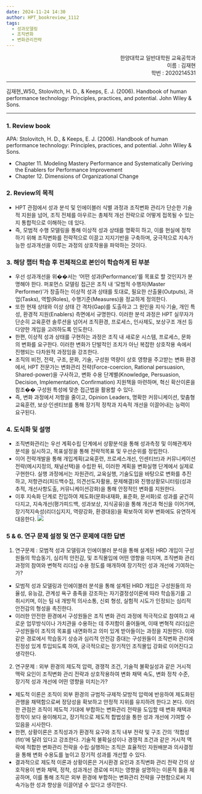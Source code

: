 ```yaml
---
date: 2024-11-24 14:30
author: HPT_bookreview_1112
tags:
  - 성과모델링
  - 조직변화
  - 변화관리전략
---
```


<div style="text-align: right">한양대학교 일반대학원 교육공학과<br>이름 : 김재현 <br>
학번 : 2020214531</div>

---

김재현_W50_ Stolovitch, H. D., & Keeps, E. J. (2006). Handbook of human performance technology: Principles, practices, and potential. John Wiley & Sons.

---
### 1. Review book

APA: Stolovitch, H. D., & Keeps, E. J. (2006). Handbook of human performance technology: Principles, practices, and potential. John Wiley & Sons.

- Chapter 11. Modeling Mastery Performance and Systematically Deriving the Enablers for Performance Improvement
- Chapter 12. Dimensions of Organizational Change

### 2. Review의 목적

- HPT 관점에서 성과 분석 및 인에이블러 식별 과정과 조직변화 관리가 단순한 기술적 지원을 넘어, 조직 전체를 아우르는 총체적 개선 전략으로 어떻게 접목될 수 있는지 통합적으로 이해하는 데 있다. 
- 즉, 모범적 수행 모델링을 통해 이상적 성과 상태를 명확히 하고, 이를 현실에 정착하기 위해 조직변화를 전략적으로 이끌고 지지기반을 구축하며, 궁극적으로 지속가능한 성과개선을 이루는 과정의 상호작용을 파악하는 것이다. 

### 3. 해당 챕터 학습 후 전체적으로 본인이 학습하게 된 부분

- 우선 성과개선을 위��서는 ‘어떤 성과(Performance)’를 목표로 할 것인지가 분명해야 한다. 퍼포먼스 모델링 접근은 조직 내 ‘모범적 수행자(Master Performer)’가 창출하는 이상적 성과 상태를 토대로, 필요한 산출물(Outputs), 과업(Tasks), 역할(Roles), 수행기준(Measures)을 정교하게 정의한다. 
- 또한 현재 상태와 이상 상태 간 격차(Gap)를 도출하고 그 원인을 지식·기술, 개인 특성, 환경적 지원(Enablers) 측면에서 규명한다. 이러한 분석 과정은 HPT 실무자가 단순히 교육훈련 솔루션을 넘어서 조직환경, 프로세스, 인사제도, 보상구조 개선 등 다양한 개입을 고려하도록 인도한다.
- 한편, 이상적 성과 상태를 구현하는 과정은 조직 내 새로운 시스템, 프로세스, 문화의 변화를 요구한다. 이러한 변화가 단발적인 조치가 아닌 복잡한 상호작용 속에서 진행되는 다차원적 과정임을 강조한다. 
- 조직의 비전, 전략, 구조, 문화, 기술, 구성원 역량이 상호 영향을 주고받는 변화 환경에서, HPT 전문가는 변화관리 전략(Force-coercion, Rational persuasion, Shared-power)을 구사하고, 변화 수용 단계별(Knowledge, Persuasion, Decision, Implementation, Confirmation) 지원책을 마련하며, 혁신 확산이론을 참조�� 구성원 특성에 맞춘 접근법을 활용할 수 있다. 
- 즉, 변화 과정에서 저항을 줄이고, Opinion Leaders, 명확한 커뮤니케이션, 맞춤형 교육훈련, 보상·인센티브를 통해 장기적 정착과 지속적 개선을 이끌어내는 능력이 요구된다.
### 4. 도식화 및 설명 
- 조직변화관리는 우선 계획수립 단계에서 상황분석을 통해 성과측정 및 이해관계자분석을 실시하고, 목표설정을 통해 전략적목표 및 우선순위를 정립한다. 
 - 이어 전략개발을 통해 개입계획(교육훈련, 프로세스개선, 인센티브)과 커뮤니케이션전략(메시지정의, 채널선택)을 수립한 뒤, 이러한 계획을 변화실행 단계에서 실제로 구현한다. 실행 과정에서는 자원관리, 교육실행, 기술도입을 바탕으로 변화를 추진하고, 저항관리(피드백수집, 의견선도자활용, 문제해결)와 진행상황모니터링(성과추적, 개선사항도출, 커뮤니케이션강화)을 통해 안정적인 변화를 지원한다. 
 - 이후 지속화 단계로 진입하여 제도화(문화내재화, 표준화, 문서화)로 성과를 굳건히 다지고, 지속개선(평가피드백, 성과보상, 지식공유)을 통해 개선과 혁신을 이어가며, 장기적지속성(리더십지지, 역량강화, 환경대응)을 확보하여 외부 변화에도 유연하게 대응한다.
![](https://mermaid.ink/img/pako:eNqFVmFP21YU_StPlip1Eq1mOyCKqklgdxNaUauFTzP98LAfiVfHL3JsurSqFFp3oqNVUw02aAMLEoNS0SkttGIa_UPx83_YfbETv8SZyid8c-59x_eee54fSCa1iDQjrTj0nlnGno8W9SV3yUXwN2uw_Q47WotOG_HOZvesER2eoFteCbv2fezb1MWOVsZuiSxgF5dIhbj-nX7upUuoexrGr56z9e3o8PPl2w52XdstJQlfIRb-w55sJ9hasFzycLWM5gwxBw3n3EnACM3JBnu8Fu8cR59CFu4iLfA8OLroY5_MAqd6za4JYECH77unF-x8n7W30G3irVCvgl2TLBBcCzwighWD7Z7FW2fwskCF7TXTM6D4XVKmjkW8_BGKEb09jl-2WHjAT_iOYqdIfB-YCxig0Q6jvY-svZagoaYHjEu2eWv5J2L69qrIRAEmrzosbLP1FmuFULfXEc-mnu2n7c_Qalq822lFnUHluk5WiUOr6WD6WNkAGNt7kvQazbs-8VYBAhV5x0UkQD82WWs_fr0etd-gRQ_bfCA3rMAcZQCtizfDaB-6cM5-PeBHhG0gTE1Sq81Xqh5dJaNEgPbuOQsv4o1OdP4MmJicxlAfVOjDvwfR3wfRxjq7aMB0QDbJyyKNViqBaydU-u8spspGdLzJNlrsqAENZLvbaAHIgFR1sgIvMvIGvOXvwyhsAvH4MegKZOcSGKXDp9ODZkJBV658w8WViyjZCJOIIuciGUZNIqqciwgYuQ-Sx8TG4VThpfrl5DExRWB_PaEmcE0iaS3iWsJqJ47ANg7i359ehuE6vdF-ab01Q8xD-bzBMDTYlr0me91MTecHUqOBZw4bTQpVUo2mVfsa1YkDSvIyPWiq0T3vsPV29AIW-wlaJGbZpQ4t1fkGAMMhOWgFWKlGvPUuY2DX_J5rjOFQkEH8F9FvsH3vwbzY0Uv0LSHWMjbvatTJ9NOHc5vZ7n44AaX12DTjnRZ7dYxuVYE7dW8SDEZTExJUIzo5Z-0Wt6YPHb5Wy9C7InVWRZfRJg12FEIXUn98-wa2Jg470dEaTymB19UWKAgfTGQobeCRnzbBn0SPhHaad4fBipEsN3t0Av3h_D-10LzFB7lSFzZd4D-pjtnibmcLxACdtV04zSRD6ywsm1bo6RWanIsouYianZlEJuVcRMlFVKHO9STUP39Y-NxJfnkOtC8XA5CD_cUrTTcGKWg0ZdAfnV8OLegkR827Nd_2g-R-HXV6HSwZlAC46NEZ2zvhCVrg-IGHnXEy1rktw8100OgRAAFb2LPyVRN9hS2O0qkZ8PmNYJT0TVJn1yhf3IAGY81dB--NXzztdhqDvUA3VrET9Ir2d0OAK6kCo9MzEC-I4h7wnDXLNhkVk66oPSYbu93Tj6zVRt-79J5DrBIpwveLKFUdgHt_8aVvryXc4Qx0k7qlReJV0mngZdux_bqQBB0-PImeg02941lHDZTuY9muFoNqlXrCe_L76Y930Z9PUzVruJpWnAtsxxqmoxrxDqz95-gZrMBLdONnuHlhyLMWrvqjqtcTN9cz0x9ElFxEzZqTRDK7H0SUXCTLSi4dPbuGBhElF1GF068nhYTKSSR_acwmd474oIkP-v98OPZ-HLo2eCDbKX6px7vN6DBEYF6gt6TKnHiClpwgTUgVmDu2LfjefcB_WpL8MqhrSZqBfy2ygmGTlqQl9yFAceDTYt01pRnfC8iE5NGgVO4_BFULPjZ0G8O-VfrBKnZ_pFR8lGYeSD9LM1fUqasFuTA5pRS-VuXpgjI9IdWlmWvK1elr09NTk1NqQVWmrz2ckO738uWH_wETGXOw?type=png)

### 5 & 6. 연구 문제 설정 및 연구 문제에 대한 답변

1. 연구문제 : 모범적 성과 모델링과 인에이블러 분석을 통해 설계된 HRD 개입이 구성원들의 학습동기, 심리적 안전감, 및 조직몰입에 어떤 영향을 미치며, 조직변화 관리 과정의 참여와 변혁적 리더십 수용 정도를 매개하여 장기적인 성과 개선에 기여하는가?
- 모범적 성과 모델링과 인에이블러 분석을 통해 설계된 HRD 개입은 구성원들의 자율성, 유능감, 관계성 욕구 충족을 강조하는 자기결정성이론에 따라 학습동기를 고취시키며, 이는 팀 내 개방적 의사소통, 신뢰 형성, 실험적 시도가 인정되는 심리적 안전감의 형성을 촉진한다. 
- 이러한 안전한 환경에서 구성원들은 조직 변화 관리 과정에 적극적으로 참여하고 새로운 업무방식이나 가치관을 수용하는 데 주저함이 줄어들며, 이때 변혁적 리더십은 구성원들이 조직의 목표를 내면화하고 의미 있게 받아들이는 과정을 지원한다. 이와 같은 경로에서 학습동기 상승과 심리적 안전감 증대는 구성원들이 조직변화 관리에 진정성 있게 투입되도록 하여, 궁극적으로는 장기적인 조직몰입 강화로 이어진다고 생각한다.

2. 연구문제 : 외부 환경의 제도적 압력, 경쟁적 조건, 기술적 불확실성과 같은 거시적 맥락 요인이 조직변화 관리 전략과 상호작용하여 변화 채택 속도, 변화 정착 수준, 장기적 성과 개선에 어떤 영향을 미치는가?
- 제도적 이론은 조직이 외부 환경의 규범적·규제적·모방적 압력에 반응하여 제도화된 관행을 채택함으로써 정당성을 확보하고 안정적 지위를 유지하려 한다고 본다. 이러한 관점은 조직이 제도적 기대에 부합하는 변화관리 전략을 도입할 때 변화 채택과 정착이 보다 용이해지고, 장기적으로 제도적 합법성을 통한 성과 개선에 기여할 수 있음을 시사한다. 
- 한편, 상황이론은 조직성과가 환경적 요구와 조직 내부 전략 및 구조 간의 ‘적합성(fit)’에 달려 있다고 강조한다. 기술적 불확실성이나 경쟁적 조건과 같은 거시적 맥락에 적합한 변화관리 전략을 수립·실행하는 조직은 효율적인 자원배분과 의사결정을 통해 변화 수용도를 높이고 장기적 성과를 개선할 수 있다. 
- 결과적으로 제도적 이론과 상황이론은 거시환경 요인과 조직변화 관리 전략 간의 상호작용이 변화 채택, 정착, 성과개선 경로에 미치는 영향을 설명하는 이론적 틀을 제공하며, 이를 통해 조직은 외부 환경에 부합하는 변화관리 전략을 구현함으로써 지속가능한 성과 향상을 이끌어낼 수 있다고 생각한다.